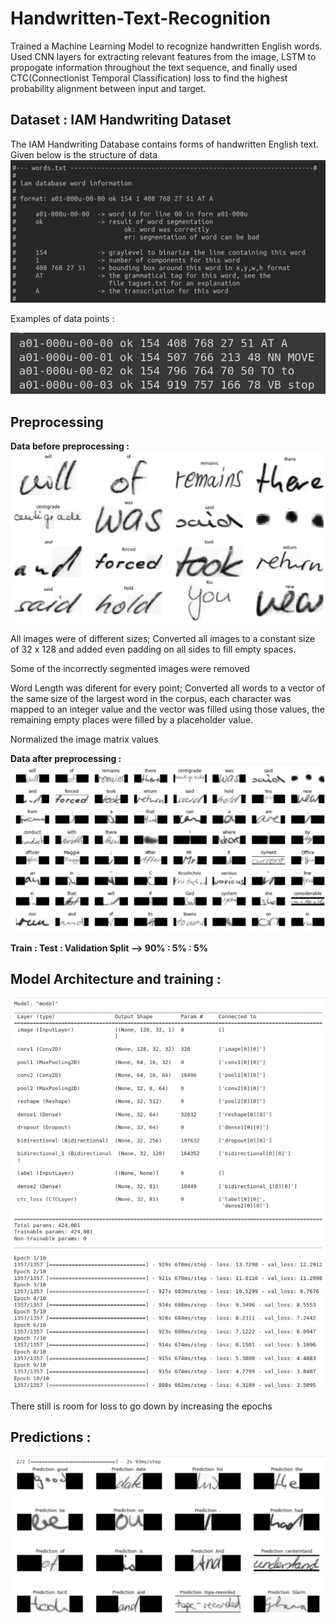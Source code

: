 # Handwritten-Text-Recognition
Trained a Machine Learning Model to recognize handwritten English words. Used CNN layers for extracting relevant features from the image, LSTM to propogate information throughout the text sequence, and finally used CTC(Connectionist Temporal Classification) loss to find the highest probability alignment between input and target.

## Dataset : IAM Handwriting Dataset
The IAM Handwriting Database contains forms of handwritten English text. Given below is the structure of data
![data](htr-static/data.png)

Examples of data points : 

![datapoints](htr-static/rename.png)

## Preprocessing
**Data before preprocessing :**
![before](htr-static/initial.png)

All images were of different sizes; Converted all images to a constant size of 32 x 128 and added even padding on all sides to fill empty spaces.

Some of the incorrectly segmented images were removed

Word Length was diferent for every point; Converted all words to a vector of the same size of the largest word in the corpus, each character was mapped to an integer value and the vector was filled using those values, the remaining empty places were filled by a placeholder value.

Normalized the image matrix values

**Data after preprocessing :**
![after](htr-static/after.png)

**Train : Test : Validation Split --> 90% : 5% : 5%**

## Model Architecture and training :
![model](htr-static/model.png)
![train](htr-static/train.png)

There still is room for loss to go down by increasing the epochs

## Predictions :
![predictions](htr-static/prediction.png)

